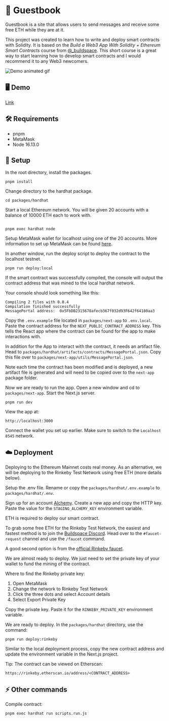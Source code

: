 # 📕 Guestbook

Guestbook is a site that allows users to send messages and receive some free ETH while they are at it.

This project was created to learn how to write and deploy smart contracts with Solidity. It is based on the _Build a Web3 App With Solidity + Ethereum Smart Contracts_ course from [@\_buildspace](https://twitter.com/_buildspace). This short course is a great way to start learning how to develop smart contracts and I would recommend it to any Web3 newcomers.

![Demo animated gif](https://guestbook-b5l8idhbw-andrewli-ca.vercel.app/screenshot.gif)

## 🖥 Demo

[Link](https://guestbook-b5l8idhbw-andrewli-ca.vercel.app/)

## 🛠 Requirements

- pnpm
- MetaMask
- Node 16.13.0

## 🔧 Setup

In the root directory, install the packages.

```shell
pnpm install
```

Change directory to the hardhat package.

```shell
cd packages/hardhat
```

Start a local Ethereum network. You will be given 20 accounts with a balance of 10000 ETH each to work with.

```shell

pnpm exec hardhat node
```

Setup MetaMask wallet for localhost using one of the 20 accounts. More information to set up MetaMask can be found [here](https://metamask.zendesk.com/hc/en-us/articles/360015489331-How-to-import-an-Account).

In another window, run the deploy script to deploy the contract to the localhost testnet.

```shell
pnpm run deploy:local
```

If the smart contract was successfully compiled, the console will output the contract address that was mined to the local hardhat network.

Your console should look something like this:

```shell
Compiling 2 files with 0.8.4
Compilation finished successfully
MessagePortal address:  0x5FbDB2315678afecb367f032d93F642f64180aa3
```

Copy the `.env.example` file located in `packages/next-app` to `.env.local`. Paste the contract address for the `NEXT_PUBLIC_CONTRACT_ADDRESS` key. This tells the React app where the contract can be found for the app to make interactions with.

In addition for the App to interact with the contract, it needs an artifact file. Head to `packages/hardhat/artifacts/contracts/MessagePortal.json`. Copy this file over to `packages/next-app/utils/MessagePortal.json`.

Note each time the contract has been modified and is deployed, a new artifact file is generated and will need to be copied over to the `next-app` package folder.

Now we are ready to run the app. Open a new window and cd to `packages/next-app`. Start the Next.js server.

```shell
pnpm run dev
```

View the app at:

```shell
http://localhost:3000
```

Connect the wallet you set up earlier. Make sure to switch to the `Localhost 8545` network.

## ☁️ Deployment

Deploying to the Ethereum Mainnet costs real money. As an alternative, we will be deploying to the Rinkeby Test Network using free ETH (more details below).

Setup the .env file. Rename or copy the `packages/hardhat/.env.example` to `packages/hardhat/.env`.

Sign up for an account [Alchemy](https://alchemy.com). Create a new app and copy the HTTP key. Paste the value for the `STAGING_ALCHEMY_KEY` environment variable.

ETH is required to deploy our smart contract.

To grab some free ETH for the Rinkeby Test Network, the easiest and fastest method is to join the [Buildspace Discord](https://discord.com/invite/vPmqZqgpsS). Head over to the `#faucet-request` channel and use the `/faucet` command.

A good second option is from the [official Rinkeby faucet](https://faucet.rinkeby.io/).

We are almost ready to deploy. We just need to set the private key of your wallet to fund the mining of the contract.

Where to find the Rinkeby private key:

1. Open MetaMask
2. Change the network to Rinkeby Test Network
3. Click the three dots and select Account details
4. Select Export Private Key

Copy the private key. Paste it for the `RINKEBY_PRIVATE_KEY` environment variable.

We are ready to deploy. In the `packages/hardhat` directory, use the command:

```shell
pnpm run deploy:rinkeby
```

Similar to the local deployment process, copy the new contract address and update the environment variable in the Next.js project.

Tip: The contract can be viewed on Etherscan:

```
https://rinkeby.etherscan.io/address/<CONTRACT_ADDRESS>
```

## ⚡️ Other commands

Compile contract:

```shell
pnpm exec hardhat run scripts.run.js
```
